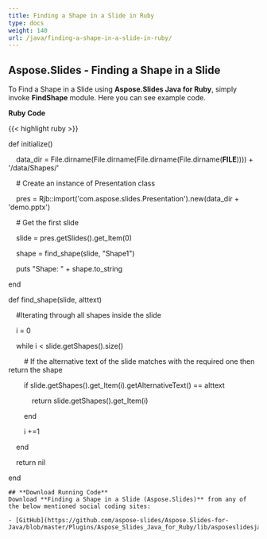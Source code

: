 ```yaml
---
title: Finding a Shape in a Slide in Ruby
type: docs
weight: 140
url: /java/finding-a-shape-in-a-slide-in-ruby/
---
```


## **Aspose.Slides - Finding a Shape in a Slide**
To Find a Shape in a Slide using **Aspose.Slides Java for Ruby**, simply invoke **FindShape** module. Here you can see example code.

**Ruby Code**

{{< highlight ruby >}}

 def initialize()

    data_dir = File.dirname(File.dirname(File.dirname(File.dirname(__FILE__)))) + '/data/Shapes/'



    # Create an instance of Presentation class

    pres = Rjb::import('com.aspose.slides.Presentation').new(data_dir + 'demo.pptx')

    # Get the first slide

    slide = pres.getSlides().get_Item(0)

    shape = find_shape(slide, "Shape1")

    puts "Shape: " + shape.to_string

end    

def find_shape(slide, alttext)

    #Iterating through all shapes inside the slide

    i = 0

    while i < slide.getShapes().size()     

        # If the alternative text of the slide matches with the required one then return the shape

        if slide.getShapes().get_Item(i).getAlternativeText() == alttext

            return slide.getShapes().get_Item(i)

        end    

        i +=1

    end

    return nil

end   

```
## **Download Running Code**
Download **Finding a Shape in a Slide (Aspose.Slides)** from any of the below mentioned social coding sites:

- [GitHub](https://github.com/aspose-slides/Aspose.Slides-for-Java/blob/master/Plugins/Aspose_Slides_Java_for_Ruby/lib/asposeslidesjava/Shapes/findshape.rb)
